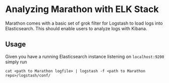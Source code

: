 # Analyzing Marathon with ELK Stack

Marathon comes with a basic set of grok filter for Logstash to load logs into
Elasticsearch. This should enable users to analyze logs with Kibana.

## Usage

Given you have a running Elasticsearch instance listening on `localhost:9200`
simply run

```
cat <path to Marathon logfile> | logstash -f <path to Marathon repo>/logstash/conf/
```
